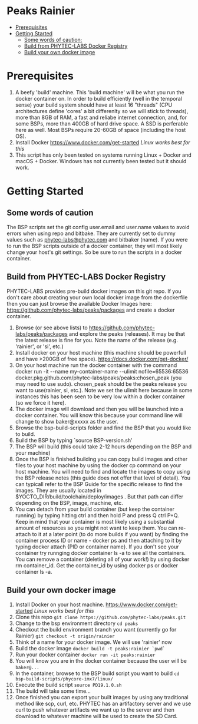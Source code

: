  # Peaks Rainier
 
 * [Prerequisites](#prerequisites)
 * [Getting Started](#getting-started)
   * [Some words of caution:](#some-words-of-caution)
   * [Build from PHYTEC-LABS Docker Registry](#build-from-phytec-labs-docker-registry)
   * [Build your own docker image](#build-your-own-docker-image)

         
# Prerequisites

1. A beefy 'build' machine. This 'build machine' will be what you run the docker container on. In order to build efficiently (well in the temporal sense) your build system should have at least 16 "threads" (CPU architectures define 'cores' a bit differenlty so we will stick to threads), more than 8GB of RAM, a fast and reliabe internet connection, and, for some BSPs, more than 400GB of hard drive space. A SSD is perferable here as well. Most BSPs require 20-60GB of space (including the host OS). 
2. Install Docker https://www.docker.com/get-started *Linux works best for this*
3. This script has only been tested on systems running Linux + Docker and macOS + Docker. Windows has not currently been tested but it should work. 

# Getting Started
## Some words of caution
The BSP scripts set the git config user.email and user.name values to avoid errors when using repo and bitbake. They are currently set to dummy values such as phytec-labs@phytec.com and bitbaker (name). If you were to run the BSP scripts outside of a docker container, they will most likely change your host's git settings. So be sure to run the scripts in a docker container. 

## Build from PHYTEC-LABS Docker Registry
PHYTEC-LABS provides pre-build docker images on this git repo. If you don't care about creating your own local docker image from the dockerfile then you can just browse the available Docker Images here: https://github.com/phytec-labs/peaks/packages and create a docker container.

1. Browse (or see above lists) to https://github.com/phytec-labs/peaks/packages and explore the peaks (releases). It may be that the latest release is fine for you. Note the name of the release (e.g. 'rainier', or 'si', etc.)
2. Install docker on your host machine (this machine should be powerfull and have >200GB of free space). https://docs.docker.com/get-docker/
3. On your host machine run the docker container with the command docker run -it --name my-container-name --ulimit nofile=65536:65536 docker.pkg.github.com/phytec-labs/peaks/peaks:chosen_peak (you may need to use sudo). chosen_peak should be the peaks release you want to use(rainier, si, etc.). Note we set the ulimit here because in some instances this has been seen to be very low within a docker container (so we force it here).
4. The docker image will download and then you will be launched into a docker container. You will know this because your command line will change to show baker@xxxxx as the user.
5. Browse the bsp-build-scripts folder and find the BSP that you would like to build.
6. Build the BSP by typing `source BSP-version.sh'
7. The BSP will build (this could take 2-12 hours depending on the BSP and your machine)
8. Once the BSP is finished building you can copy build images and other files to your host machine by using the docker cp command on your host machine. You will need to find and locate the images to copy using the BSP release notes (this guide does not offer that level of detail). You can typicall refer to the BSP Guide for the specific release to find the images. They are usually located in $YOCTO_DIR/build/toolchain/deploy/images . But that path can differ depending on the BSP, image, machine, etc.
9. You can detach from your build container (but keep the container running) by typing hitting ctrl and then hold P and press Q ctrl P+Q. Keep in mind that your container is most likely using a substantial amount of resources so you might not want to keep them. You can re-attach to it at a later point (to do more builds if you want) by finding the container process ID or name - docker ps and then attaching to it by typing docker attach {PID or container name}. If you don't see your container try runnging docker container ls -a to see all the containers. You can remove a container (deleting all of your work!) by using docker rm container_id. Get the container_id by using docker ps or docker container ls -a.

## Build your own docker image


1. Install Docker on your host machine. https://www.docker.com/get-started *Linux works best for this*
2. Clone this repo `git clone https://github.com/phytec-labs/peaks.git`
3. Change to the bsp environment directory `cd peaks`
4. Checkout the build environment branch you want (currently go for Rainier) `git checkout -t origin/rainier`
5. Think of a name for your docker image. We will use 'rainier' now 
6. Build the docker image ``docker build -t peaks:rainier `pwd` ``
7. Run your docker container `docker run -it peaks:rainier`
8. You will know you are in the docker container because the user will be `baker@...`
9. In the container, browse to the BSP build script you want to build `cd bsp-build-scripts/phycore-imx7/linux/`
10. Execute the build script `source PD19.1.0.sh`
11. The build will take some time...
12. Once finished you can export your built images by using any traditional method like scp, curl, etc. PHYTEC has an artifactory server and we use curl to push whatever artifacts we want up to the server and then download to whatever machine will be used to create the SD Card.








